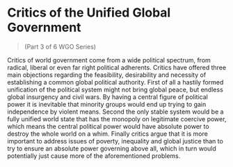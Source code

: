 # Critics of the Unified Global Government
> (Part 3 of 6 WGO Series)

Critics of world government come from a wide political spectrum, from radical, liberal or even far right political adherents. Critics have offered three main objections regarding the feasibility, desirability and necessity of establishing a common global political authority. First of all a hastily formed unification of the political system might not bring global peace, but endless global insurgency and civil wars. By having a central figure of political power it is inevitable that minority groups would end up trying to gain independence by violent means. Second the only stable system would be a fully unified world state that has the monopoly on legitimate coercive power, which means the central political power would have absolute power to destroy the whole world on a whim. Finally critics argue that it is more important to address issues of poverty, inequality and global justice than to try to ensure an absolute power governing above all, which in turn would potentially just cause more of the aforementioned problems.

